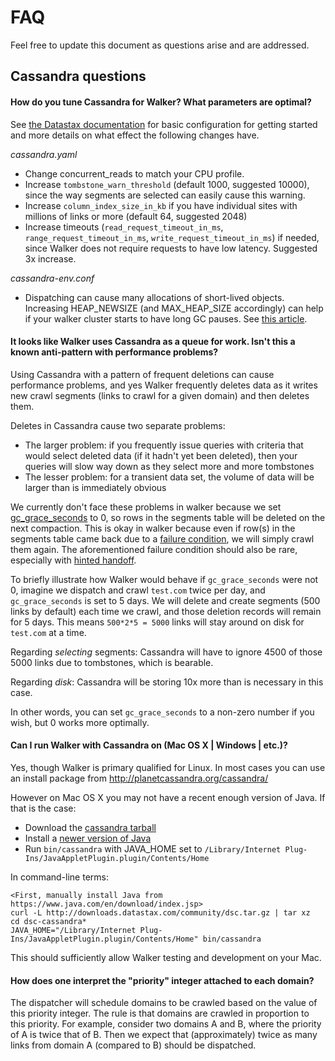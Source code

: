 # FAQ

Feel free to update this document as questions arise and are addressed.

## Cassandra questions

#### How do you tune Cassandra for Walker? What parameters are optimal?

See [the Datastax
documentation](http://www.datastax.com/documentation/cassandra/2.1/cassandra/configuration/configTOC.html)
for basic configuration for getting started and more details on what effect
the following changes have.

*cassandra.yaml*
- Change concurrent_reads to match your CPU profile.
- Increase `tombstone_warn_threshold` (default 1000, suggested 10000), since
  the way segments are selected can easily cause this warning.
- Increase `column_index_size_in_kb` if you have individual sites with millions
  of links or more (default 64, suggested 2048)
- Increase timeouts (`read_request_timeout_in_ms`,
  `range_request_timeout_in_ms`, `write_request_timeout_in_ms`) if needed,
  since Walker does not require requests to have low latency. Suggested 3x
  increase.

*cassandra-env.conf*
- Dispatching can cause many allocations of short-lived objects. Increasing
  HEAP_NEWSIZE (and MAX_HEAP_SIZE accordingly) can help if your walker cluster
  starts to have long GC pauses. See [this
  article](http://tech.shift.com/post/74311817513/cassandra-tuning-the-jvm-for-read-heavy-workloads).

#### It looks like Walker uses Cassandra as a queue for work. Isn't this a known anti-pattern with performance problems?

Using Cassandra with a pattern of frequent deletions can cause performance
problems, and yes Walker frequently deletes data as it writes new crawl
segments (links to crawl for a given domain) and then deletes them.

Deletes in Cassandra cause two separate problems:
- The larger problem: if you frequently issue queries with criteria that would
  select deleted data (if it hadn't yet been deleted), then your queries will
  slow way down as they select more and more tombstones
- The lesser problem: for a transient data set, the volume of data will be
  larger than is immediately obvious

We currently don't face these problems in walker because we set
[gc_grace_seconds](http://www.datastax.com/documentation/cql/3.1/cql/cql_reference/tabProp.html)
to 0, so rows in the segments table will be deleted on the next compaction.
This is okay in walker because even if row(s) in the segments table came back
due to a [failure
condition](http://lostechies.com/ryansvihla/2014/10/20/domain-modeling-around-deletes-or-using-cassandra-as-a-queue-even-when-you-know-better/),
we will simply crawl them again. The aforementioned failure condition should
also be rare, especially with [hinted
handoff](http://www.datastax.com/documentation/cassandra/2.0/cassandra/dml/dml_about_hh_c.html).

To briefly illustrate how Walker would behave if `gc_grace_seconds` were not 0,
imagine we dispatch and crawl `test.com` twice per day, and `gc_grace_seconds`
is set to 5 days. We will delete and create segments (500 links by default)
each time we crawl, and those deletion records will remain for 5 days. This
means `500*2*5 = 5000` links will stay around on disk for `test.com` at a time.

Regarding *selecting* segments: Cassandra will have to ignore 4500 of those
5000 links due to tombstones, which is bearable.

Regarding *disk*: Cassandra will be storing 10x more than is necessary in this
case.

In other words, you can set `gc_grace_seconds` to a non-zero number if you
wish, but 0 works more optimally.

#### Can I run Walker with Cassandra on (Mac OS X | Windows | etc.)?

Yes, though Walker is primary qualified for Linux. In most cases you can use an
install package from http://planetcassandra.org/cassandra/

However on Mac OS X you may not have a recent enough version of Java. If that
is the case:
- Download the [cassandra tarball](http://planetcassandra.org/cassandra/)
- Install a [newer version of Java](https://www.java.com/en/download/index.jsp)
- Run `bin/cassandra` with JAVA_HOME set to `/Library/Internet
  Plug-Ins/JavaAppletPlugin.plugin/Contents/Home`

In command-line terms:

    <First, manually install Java from https://www.java.com/en/download/index.jsp>
    curl -L http://downloads.datastax.com/community/dsc.tar.gz | tar xz
    cd dsc-cassandra*
    JAVA_HOME="/Library/Internet Plug-Ins/JavaAppletPlugin.plugin/Contents/Home" bin/cassandra

This should sufficiently allow Walker testing and development on your Mac.

#### How does one interpret the "priority" integer attached to each domain?

The dispatcher will schedule domains to be crawled based on the value of this priority integer. The rule is that domains
are crawled in proportion to this priority.  For example, consider two domains A and B, where the priority of A is twice
that of B. Then we expect that (approximately) twice as many links from domain A (compared to B) should be dispatched.





